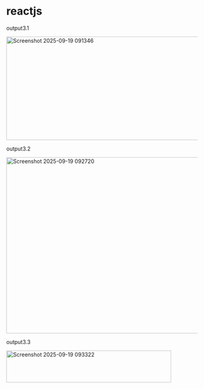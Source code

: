 # reactjs
output3.1

<img width="875" height="272" alt="Screenshot 2025-09-19 091346" src="https://github.com/user-attachments/assets/538e6313-5007-4f62-b2ea-192a6037f926" />

output3.2

<img width="1919" height="463" alt="Screenshot 2025-09-19 092720" src="https://github.com/user-attachments/assets/9b188c3f-8257-4ec8-8199-4acb9b237552" />


output3.3

<img width="434" height="84" alt="Screenshot 2025-09-19 093322" src="https://github.com/user-attachments/assets/1c77dac8-3b8e-4cda-bcfa-d6d8deb8debf" />
